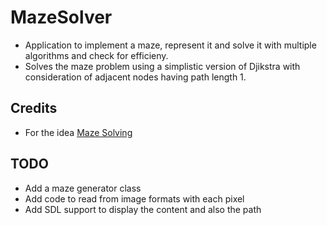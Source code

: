 # MazeSolver

- Application to implement a maze, represent it and solve it with multiple algorithms and check for efficieny.
- Solves the maze problem using a simplistic version of Djikstra with consideration of adjacent nodes having path length 1.

## Credits
- For the idea [Maze Solving](https://www.youtube.com/watch?v=rop0W4QDOUI)

## TODO
- Add a maze generator class
- Add code to read from image formats with each pixel
- Add SDL support to display the content and also the path
